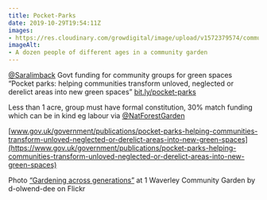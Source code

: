 ```yaml
---
title: Pocket-Parks
date: 2019-10-29T19:54:11Z
images:
- https://res.cloudinary.com/growdigital/image/upload/v1572379574/community-garden-8201727667.jpg
imageAlt:
- A dozen people of different ages in a community garden 
---
```


[@Saralimback](https://twitter.com/Saralimback) Govt funding for community groups for green spaces “Pocket parks: helping communities transform unloved, neglected or derelict areas into new green spaces” [bit.ly/pocket-parks](http://bit.ly/pocket-parks)

Less than 1 acre, group must have formal constitution, 30% match funding which can be in kind eg labour via [@NatForestGarden](https://twitter.com/NatForestGarden)

[www.gov.uk/government/publications/pocket-parks-helping-communities-transform-unloved-neglected-or-derelict-areas-into-new-green-spaces](https://www.gov.uk/government/publications/pocket-parks-helping-communities-transform-unloved-neglected-or-derelict-areas-into-new-green-spaces)

Photo [“Gardening across generations”](https://www.flickr.com/photos/d-olwen-dee/8201727667/in/photolist-duKZTH-aqVA4o-XPw7ue-duRrCU-WwXQX7-4zTFuE-aqVBtW-aqVBGL-GHT9YG-6RTKwV-FA48BQ-Fc8XwM-4zPnuH-4zTFVm-87Bwr-aqSWG8-UM6G9e-N2MDLe-87ywP-87zne-XPw6zZ-87C34-87zXC-b4E7zH-KcGba-29UZ3d3-Wmfp5D-87BUi-87ApK-YdJtEu-VP9snD-UyyL2s-56oBZ4-87CrE-UBkT9k-87CyV-W1CGHK-VWzGN5-2aG37NU-VWzGeu-aCU7qS-Fc8ZMP-ULwYSa-YdJu71-YN7fUq-TzkdrT-26KUBiF-UM6FJr-WmfnkB-L1xPbh) at 1 Waverley Community Garden by d-olwend-dee on Flickr
